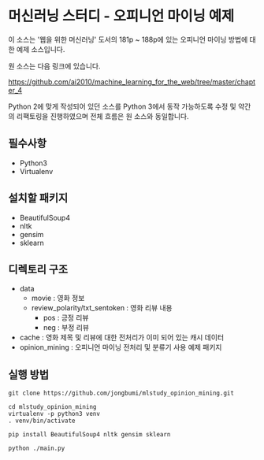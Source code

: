 # 머신러닝 스터디 - 오피니언 마이닝 예제

이 소스는 '웹을 위한 머신러닝' 도서의 181p ~ 188p에 있는 오피니언 마이닝 방법에 대한 예제 소스입니다.

원 소스는 다음 링크에 있습니다.

https://github.com/ai2010/machine_learning_for_the_web/tree/master/chapter_4

Python 2에 맞게 작성되어 있던 소스를 Python 3에서 동작 가능하도록 수정 및 약간의 리팩토링을 진행하였으며 전체 흐름은 원 소스와 동일합니다.

## 필수사항
- Python3
- Virtualenv

## 설치할 패키지
- BeautifulSoup4
- nltk
- gensim
- sklearn

## 디렉토리 구조
- data
  - movie : 영화 정보
  - review_polarity/txt_sentoken : 영화 리뷰 내용
    - pos : 긍정 리뷰
    - neg : 부정 리뷰
- cache : 영화 제목 및 리뷰에 대한 전처리가 이미 되어 있는 캐시 데이터
- opinion_mining : 오피니언 마이닝 전처리 및 분류기 사용 예제 패키지

## 실행 방법
```
git clone https://github.com/jongbumi/mlstudy_opinion_mining.git

cd mlstudy_opinion_mining
virtualenv -p python3 venv
. venv/bin/activate

pip install BeautifulSoup4 nltk gensim sklearn

python ./main.py
```
